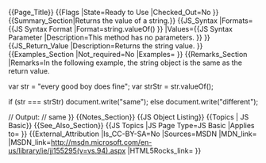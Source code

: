 {{Page_Title}}
{{Flags
|State=Ready to Use
|Checked_Out=No
}}
{{Summary_Section|Returns the value of a string.}}
{{JS_Syntax
|Formats={{JS Syntax Format
|Format=string.valueOf()
}}
|Values={{JS Syntax Parameter
|Description=This method has no parameters.
}}
}}
{{JS_Return_Value
|Description=Returns the string value.
}}
{{Examples_Section
|Not_required=No
|Examples=
}}
{{Remarks_Section
|Remarks=In the following example, the string object is the same as the return value.

 var str = "every good boy does fine";
 var strStr = str.valueOf();
 
 if (str === strStr)
 document.write("same");
 else
 document.write("different");
 
 // Output:
 // same
}}
{{Notes_Section}}
{{JS Object Listing}}
{{Topics | JS Basic}}
{{See_Also_Section}}
{{JS Topics
|JS Page Type=JS Basic
|Applies to=
}}
{{External_Attribution
|Is_CC-BY-SA=No
|Sources=MSDN
|MDN_link=
|MSDN_link=http://msdn.microsoft.com/en-us/library/ie/jj155295(v=vs.94).aspx
|HTML5Rocks_link=
}}